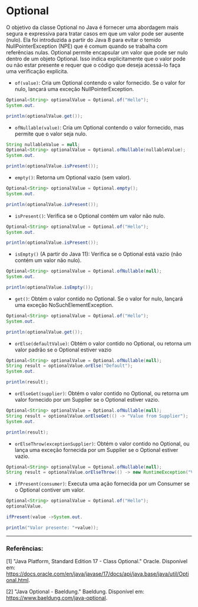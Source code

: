 # Optional

O objetivo da classe Optional no Java é fornecer uma abordagem mais segura e expressiva para tratar casos em que um
valor pode ser ausente (nulo).
Ela foi introduzida a partir do Java 8 para evitar o temido NullPointerException (NPE) que é comum quando se trabalha
com referências nulas. Optional permite encapsular um valor que pode ser nulo dentro de um objeto Optional. Isso indica
explicitamente que o valor pode ou não estar presente e requer que o código que deseja acessá-lo faça uma verificação
explícita.
<br>

- `of(value)`: Cria um Optional contendo o valor fornecido. Se o valor for nulo, lançará uma exceção
  NullPointerException.

```java
Optional<String> optionalValue = Optional.of("Hello");
System.out.

println(optionalValue.get());
```

- `ofNullable(value)`: Cria um Optional contendo o valor fornecido, mas permite que o valor seja nulo.

```java
String nullableValue = null;
Optional<String> optionalValue = Optional.ofNullable(nullableValue);
System.out.

println(optionalValue.isPresent());
```

- `empty()`: Retorna um Optional vazio (sem valor).

```java
Optional<String> optionalValue = Optional.empty();
System.out.

println(optionalValue.isPresent());
```

- `isPresent()`: Verifica se o Optional contém um valor não nulo.

```java
Optional<String> optionalValue = Optional.of("Hello");
System.out.

println(optionalValue.isPresent());
```

- `isEmpty()` (A partir do Java 11): Verifica se o Optional está vazio (não contém um valor não nulo).

```java
Optional<String> optionalValue = Optional.ofNullable(null);
System.out.

println(optionalValue.isEmpty());
```

- `get()`: Obtém o valor contido no Optional. Se o valor for nulo, lançará uma exceção NoSuchElementException.

```java
Optional<String> optionalValue = Optional.of("Hello");
System.out.

println(optionalValue.get());
```

- `orElse(defaultValue)`: Obtém o valor contido no Optional, ou retorna um valor padrão se o Optional estiver vazio

```java
Optional<String> optionalValue = Optional.ofNullable(null);
String result = optionalValue.orElse("Default"); 
System.out.

println(result);
```

- `orElseGet(supplier)`: Obtém o valor contido no Optional, ou retorna um valor fornecido por um Supplier se o Optional
  estiver vazio.

```java
Optional<String> optionalValue = Optional.ofNullable(null);
String result = optionalValue.orElseGet(() -> "Value from Supplier");
System.out.

println(result);
```

- `orElseThrow(exceptionSupplier)`: Obtém o valor contido no Optional, ou lança uma exceção fornecida por um Supplier se
  o Optional estiver vazio.

```java
Optional<String> optionalValue = Optional.ofNullable(null);
String result = optionalValue.orElseThrow(() -> new RuntimeException("Value not present"));
```

- `ifPresent(consumer)`: Executa uma ação fornecida por um Consumer se o Optional contiver um valor.

```java
Optional<String> optionalValue = Optional.of("Hello");
optionalValue.

ifPresent(value ->System.out.

println("Valor presente: "+value));
```

---

### Referências:

[1] "Java Platform, Standard Edition 17 - Class Optional." Oracle. Disponível
em: https://docs.oracle.com/en/java/javase/17/docs/api/java.base/java/util/Optional.html.

[2] "Java Optional - Baeldung." Baeldung. Disponível em: https://www.baeldung.com/java-optional.